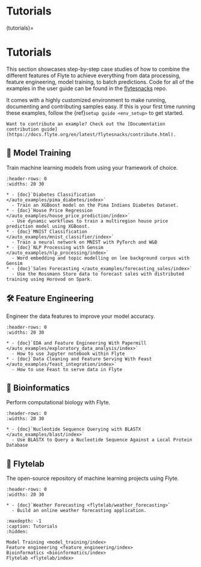 # Tutorials

(tutorials)=

# Tutorials

This section showcases step-by-step case studies of how to combine the different
features of Flyte to achieve everything from data processing, feature engineering,
model training, to batch predictions. Code for all of the examples in the user
guide can be found in the [flytesnacks](https://github.com/flyteorg/flytesnacks) repo.

It comes with a highly customized environment to make running, documenting and
contributing samples easy. If this is your first time running these examples, follow the
{ref}`setup guide <env_setup>` to get started.

```{note}
Want to contribute an example? Check out the [Documentation contribution guide](https://docs.flyte.org/en/latest/flytesnacks/contribute.html).
```

## 🤖 Model Training

Train machine learning models from using your framework of choice.

```{list-table}
:header-rows: 0
:widths: 20 30

* - {doc}`Diabetes Classification </auto_examples/pima_diabetes/index>`
  - Train an XGBoost model on the Pima Indians Diabetes Dataset.
* - {doc}`House Price Regression </auto_examples/house_price_prediction/index>`
  - Use dynamic workflows to train a multiregion house price prediction model using XGBoost.
* - {doc}`MNIST Classification </auto_examples/mnist_classifier/index>`
  - Train a neural network on MNIST with PyTorch and W&B
* - {doc}`NLP Processing with Gensim </auto_examples/nlp_processing/index>`
  - Word embedding and topic modelling on lee background corpus with Gensim
* - {doc}`Sales Forecasting </auto_examples/forecasting_sales/index>`
  - Use the Rossmann Store data to forecast sales with distributed training using Horovod on Spark.
```

## 🛠 Feature Engineering

Engineer the data features to improve your model accuracy.

```{list-table}
:header-rows: 0
:widths: 20 30

* - {doc}`EDA and Feature Engineering With Papermill </auto_examples/exploratory_data_analysis/index>`
  - How to use Jupyter notebook within Flyte
* - {doc}`Data Cleaning and Feature Serving With Feast </auto_examples/feast_integration/index>`
  - How to use Feast to serve data in Flyte
```

## 🧪 Bioinformatics

Perform computational biology with Flyte.

```{list-table}
:header-rows: 0
:widths: 20 30

* - {doc}`Nucleotide Sequence Querying with BLASTX </auto_examples/blast/index>`
  - Use BLASTX to Query a Nucleotide Sequence Against a Local Protein Database
```

## 🔬 Flytelab

The open-source repository of machine learning projects using Flyte.

```{list-table}
:header-rows: 0
:widths: 20 30

* - {doc}`Weather Forecasting <flytelab/weather_forecasting>`
  - Build an online weather forecasting application.
```

```{toctree}
:maxdepth: -1
:caption: Tutorials
:hidden:

Model Training <model_training/index>
Feature engineering <feature_engineering/index>
Bioinformatics <bioinformatics/index>
Flytelab <flytelab/index>
```
